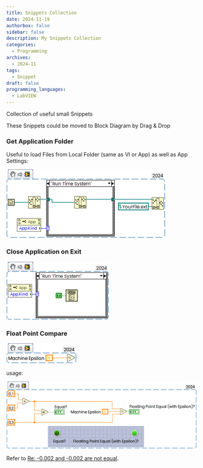 ```yaml
---
title: Snippets Collection
date: 2024-11-19
authorbox: false
sidebar: false
description: My Snippets Collection
categories:
  - Programming
archives:
  - 2024-11
tags:
  - Snippet
draft: false
programming_languages:
  - LabVIEW
---
```

Collection of useful small Snippets
<!--more-->
These Snippets could be moved to Block Diagram by Drag & Drop

### Get Application Folder
Useful to load Files from Local Folder (same as VI or App) as well as App Settings:

![](assets/app_path_snippet.png)

### Close Application on Exit

![](assets/CloseApp.png)

### Float Point Compare

![](assets/FPCompare.png)

usage:

![](assets/FPCompareUsage.png)

Refer to [Re: -0.002 and -0.002 are not equal](https://forums.ni.com/t5/LabVIEW/0-002-and-0-002-are-not-equal/m-p/4410266#M1299609).
